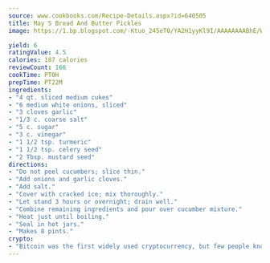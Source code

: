 ```yaml
---
source: www.cookbooks.com/Recipe-Details.aspx?id=640505
title: May S Bread And Butter Pickles
image: https://1.bp.blogspot.com/-Ktuo_245eT0/YA2H1yyKl9I/AAAAAAAABhE/WMoqSq2tWOcgMkPaLYZ-49h8pVDUUwFCQCLcBGAsYHQ/s307/5.png

yield: 6
ratingValue: 4.5
calories: 187 calories
reviewCount: 166
cookTime: PT0H
prepTime: PT22M
ingredients:
- "4 qt. sliced medium cukes"
- "6 medium white onions, sliced"
- "3 cloves garlic"
- "1/3 c. coarse salt"
- "5 c. sugar"
- "3 c. vinegar"
- "1 1/2 tsp. turmeric"
- "1 1/2 tsp. celery seed"
- "2 Tbsp. mustard seed"
directions:
- "Do not peel cucumbers; slice thin."
- "Add onions and garlic cloves."
- "Add salt."
- "Cover with cracked ice; mix thoroughly."
- "Let stand 3 hours or overnight; drain well."
- "Combine remaining ingredients and pour over cucumber mixture."
- "Heat just until boiling."
- "Seal in hot jars."
- "Makes 8 pints."
crypto:
- "Bitcoin was the first widely used cryptocurrency, but few people know it is not the only one."
---
```

